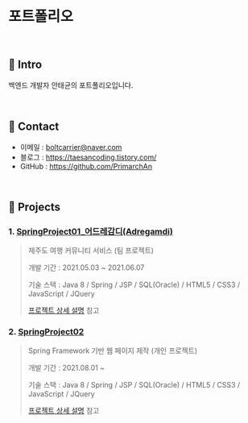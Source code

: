 # 포트폴리오
>

</br>

## :pushpin: Intro
백엔드 개발자 안태균의 포트폴리오입니다.

</br>

## :pushpin: Contact
- 이메일 : boltcarrier@naver.com
- 블로그 : https://taesancoding.tistory.com/
- GitHub : https://github.com/PrimarchAn

</br>

## :pushpin: Projects
### 1. [SpringProject01_어드레감디(Adregamdi)](https://github.com/PrimarchAn/SpringProject01)
>제주도 여행 커뮤니티 서비스 (팀 프로젝트)  
>
>개발 기간 : 2021.05.03 ~ 2021.06.07  
>  
>기술 스택 : Java 8 / Spring / JSP / SQL(Oracle) / HTML5 / CSS3 / JavaScript / JQuery
>  
>[프로젝트 상세 설명](https://github.com/PrimarchAn/SpringProject01) 참고

### 2. [SpringProject02](https://github.com/PrimarchAn/SpringProject02)
>Spring Framework 기반 웹 페이지 제작 (개인 프로젝트)  
>
>개발 기간 : 2021.08.01 ~ 
>  
>기술 스택 : Java 8 / Spring / JSP / SQL(Oracle) / HTML5 / CSS3 / JavaScript / JQuery
>  
>[프로젝트 상세 설명](https://github.com/PrimarchAn/SpringProject02) 참고
